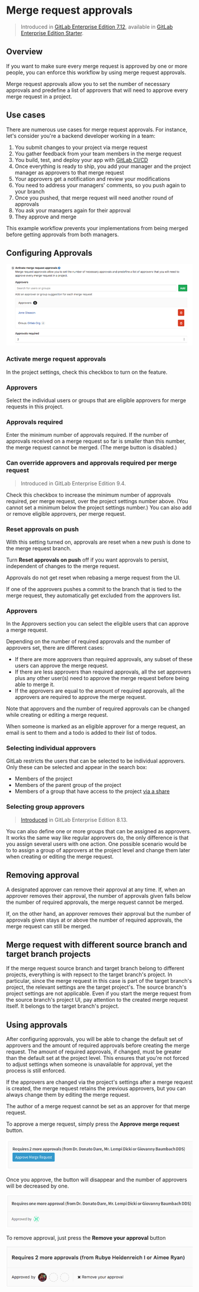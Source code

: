 # Merge request approvals

> Introduced in [GitLab Enterprise Edition 7.12](https://about.gitlab.com/2015/06/22/gitlab-7-12-released/#merge-request-approvers-ee-only), available in [GitLab Enterprise Edition Starter](https://about.gitlab.com/gitlab-ee/).

## Overview

If you want to make sure every merge request is approved by one or more
people, you can enforce this workflow by using merge request approvals.

Merge request approvals allow you to set the number of necessary approvals
and predefine a list of approvers that will need to approve every
merge request in a project.

## Use cases

There are numerous use cases for merge request approvals. For instance,
let's consider you're a backend developer working in a team:

1. You submit changes to your project via merge request
1. You gather feedback from your team members in the merge request
1. You build, test, and deploy your app with [GitLab CI/CD](../../../ci/README.md)
1. Once everything is ready to ship, you add your manager and the project manager as approvers to that merge request
1. Your approvers get a notification and review your modifications
1. You need to address your managers' comments, so you push again to your branch
1. Once you pushed, that merge request will need another round of approvals
1. You ask your managers again for their approval
1. They approve and merge

This example workflow prevents your implementations from being merged before getting approvals from both managers.

## Configuring Approvals

![Merge Request Approvals in Project Settings](img/approvals_settings.png)

### Activate merge request approvals

In the project settings, check this checkbox to turn on the feature.

### Approvers

Select the individual users or groups that are eligible approvers for merge requests
in this project.

### Approvals required

Enter the minimum number of approvals required. If the number of approvals received 
on a merge request so far is smaller than this number, the merge request cannot
be merged. (The merge button is disabled.)

### Can override approvers and approvals required per merge request

> Introduced in GitLab Enterprise Edition 9.4.

Check this checkbox to increase the minimum number of approvals required, per merge
request, over the project settings number above. (You cannot set a minimum below
the project settings number.) You can also add or remove eligible approvers, per
merge request.

### Reset approvals on push

With this setting turned on, approvals are reset when a new push
is done to the merge request branch.

Turn **Reset approvals on push** off if you want approvals to persist,
independent of changes to the merge request.

Approvals do not get reset when rebasing a merge request from the UI.

If one of the approvers pushes a commit to the branch that is tied to the
merge request, they automatically get excluded from the approvers list.

### Approvers

In the Approvers section you can select the eligible users that can
approve a merge request.

Depending on the number of required approvals and the number of approvers set,
there are different cases:

- If there are more approvers than required approvals, any subset of these users
  can approve the merge request.
- If there are less approvers than required approvals, all the set approvers plus
  any other user(s) need to approve the merge request before being able to merge it.
- If the approvers are equal to the amount of required approvals, all the
  approvers are required to approve the merge request.

Note that approvers and the number of required approvals can be changed while
creating or editing a merge request.

When someone is marked as an eligible approver for a merge request, an email is
sent to them and a todo is added to their list of todos.

### Selecting individual approvers

GitLab restricts the users that can be selected to be individual approvers. Only these can be selected and appear in the search box:
- Members of the project
- Members of the parent group of the project
- Members of a group that have access to the project [via a share](../../../workflow/share_projects_with_other_groups.md)

### Selecting group approvers

> [Introduced][ee-743] in GitLab Enterprise Edition 8.13.

You can also define one or more groups that can be assigned as approvers. It
works the same way like regular approvers do, the only difference is that you
assign several users with one action. One possible scenario would be to to assign
a group of approvers at the project level and change them later when creating
or editing the merge request.

## Removing approval

A designated approver can remove their approval at any time. If, when an approver
removes their approval, the number of approvals given falls below the number of
required approvals, the merge request cannot be merged.

If, on the other hand, an approver removes their approval but the number of approvals
given stays at or above the number of required approvals, the merge request can still be
merged.

## Merge request with different source branch and target branch projects

If the merge request source branch and target branch belong to different projects,
everything is with repsect to the target branch's project. In particular, since the
merge request in this case is part of the target branch's project, the relevant
settings are the target project's. The source branch's project settings are not 
applicable. Even if you start the merge request from the source branch's project
UI, pay attention to the created merge request itself. It belongs to the target
branch's project.

## Using approvals

After configuring approvals, you will be able to change the default set of
approvers and the amount of required approvals before creating the merge request.
The amount of required approvals, if changed, must be greater than the default
set at the project level. This ensures that you're not forced to adjust settings
when someone is unavailable for approval, yet the process is still enforced.

If the approvers are changed via the project's settings after a merge request
is created, the merge request retains the previous approvers, but you can always
change them by editing the merge request.

The author of a merge request cannot be set as an approver for that merge
request.

To approve a merge request, simply press the **Approve merge request** button.

![Merge request approval](img/approvals_mr.png)

Once you approve, the button will disappear and the number of approvers
will be decreased by one.

![Merge request approval](img/approvals_mr_approved.png)

[ee-743]: https://gitlab.com/gitlab-org/gitlab-ee/merge_requests/743

To remove approval, just press the **Remove your approval** button

![Merge request remove approval](img/remove_approval_mr.png)
